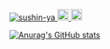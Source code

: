 <p align="left">
  <a href="https://github.com/sushin-ya/sushin-ya/">
    <img src="https://komarev.com/ghpvc/?username=sushin-ya" alt="sushin-ya" />
  </a>
  <a href="http://twitter.com/sushin_ya">
    <img height="20" src="https://img.shields.io/twitter/follow/sushin_ya?label=Twitter&logo=twitter&style=flat" />
  </a>
  <a href="https://github.com/sushin-ya">
    <img height="20" src="https://img.shields.io/github/followers/sushin-ya?label=follow&logo=github&style=flat" />
  </a>
</p>

[![Anurag's GitHub stats](https://github-readme-stats.vercel.app/api?username=sushin-ya&count_private=true&show_icons=true&show_icons=true&theme=synthwave)](https://github.com/sushin-ya/github-readme-stats)
